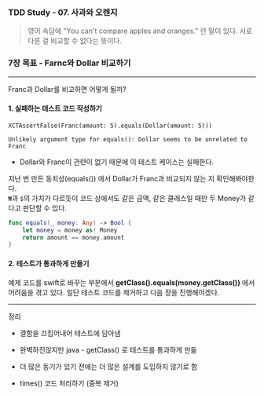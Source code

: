 ### TDD Study - 07. 사과와 오렌지

> 영어 속담에 "You can't compare apples and oranges." 란 말이 있다. 서로 다른 걸 비교할 수 없다는 뜻이다.

### 7장 목표 - Farnc와 Dollar 비교하기

---

Franc과 Dollar를 비교하면 어떻게 될까?

#### 1. 실패하는 테스트 코드 작성하기

`XCTAssertFalse(Franc(amount: 5).equals(Dollar(amount: 5)))`

`Unlikely argument type for equals(): Dollar seems to be unrelated to Franc`  
 - Dollar와 Franc이 관련이 없기 때문에 이 테스트 케이스는 실패한다.

지난 번 만든 동치성(equals()) 에서 Dollar가 Franc과 비교되지 않는 지 확인해봐야한다.  
`₩`과 `$`의 가치가 다르듯이 코드 상에서도 같은 금액, 같은 클래스일 때만 두 Money가 같다고 판단할 수 있다.

```swift
func equals(_ money: Any) -> Bool {
    let money = money as! Money
    return amount == money.amount
}
```

#### 2. 테스트가 통과하게 만들기

예제 코드를 swift로 바꾸는 부분에서 **getClass().equals(money.getClass())** 에서 어려움을 겪고 있다. 일단 테스트 코드를 제거하고 다음 장을 진행해야겠다.

---

정리  
- 결함을 끄집어내어 테스트에 담아냄  
- 완벽하진않지만 java - getClass() 로 테스트를 통과하게 만듦  
- 더 많은 동기가 있기 전에는 더 많은 설계를 도입하지 않기로 함

-	times() 코드 처리하기 (중복 제거)
